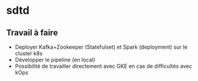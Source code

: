 # sdtd

## Travail à faire
- Deployer Kafka+Zookeeper (Statefulset) et Spark (deployment) sur le cluster k8s
- Développer le pipeline (en local) 
- Possibilité de travailler directement avec GKE en cas de difficultés avec kOps
